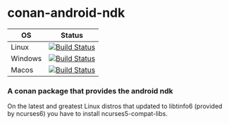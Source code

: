 # conan-android-ndk
| OS | Status |
|---|---|
| Linux | [![Build Status](https://dev.azure.com/bjoernstresing/bjoernstresing/_apis/build/status/Tereius.conan-android-ndk?branchName=master&jobName=Build&configuration=Build%20Linux)](https://dev.azure.com/bjoernstresing/bjoernstresing/_build/latest?definitionId=4&branchName=master) |
| Windows | [![Build Status](https://dev.azure.com/bjoernstresing/bjoernstresing/_apis/build/status/Tereius.conan-android-ndk?branchName=master&jobName=Build&configuration=Build%20Windows)](https://dev.azure.com/bjoernstresing/bjoernstresing/_build/latest?definitionId=4&branchName=master) |
| Macos | [![Build Status](https://dev.azure.com/bjoernstresing/bjoernstresing/_apis/build/status/Tereius.conan-android-ndk?branchName=master&jobName=Build&configuration=Build%20Macos)](https://dev.azure.com/bjoernstresing/bjoernstresing/_build/latest?definitionId=4&branchName=master) |

### A conan package that provides the android ndk

On the latest and greatest Linux distros that updated to libtinfo6 (provided by ncurses6) you have to install ncurses5-compat-libs.
